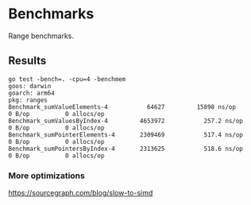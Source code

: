 # Benchmarks

Range benchmarks.

## Results
```shell
go test -bench=. -cpu=4 -benchmem
goos: darwin
goarch: arm64
pkg: ranges
Benchmark_sumValueElements-4     	   64627	     15898 ns/op	       0 B/op	       0 allocs/op
Benchmark_sumValuesByIndex-4     	 4653972	       257.2 ns/op	       0 B/op	       0 allocs/op
Benchmark_sumPointerElements-4   	 2309469	       517.4 ns/op	       0 B/op	       0 allocs/op
Benchmark_sumPointersByIndex-4   	 2313625	       518.6 ns/op	       0 B/op	       0 allocs/op
```

### More optimizations
https://sourcegraph.com/blog/slow-to-simd